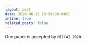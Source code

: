 ```yaml
---
layout: post
date: 2020-06-22 15:59:00-0400
inline: true
related_posts: false
---
```


One paper is accepted by `MICCAI 2020`.
